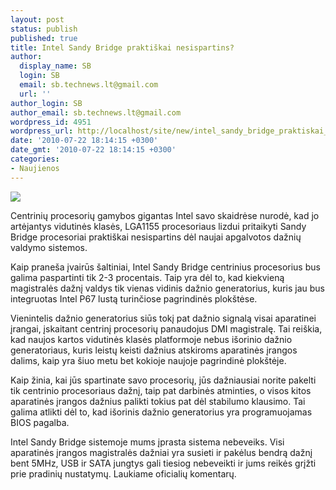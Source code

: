 ```yaml
---
layout: post
status: publish
published: true
title: Intel Sandy Bridge praktiškai nesispartins?
author:
  display_name: SB
  login: SB
  email: sb.technews.lt@gmail.com
  url: ''
author_login: SB
author_email: sb.technews.lt@gmail.com
wordpress_id: 4951
wordpress_url: http://localhost/site/new/intel_sandy_bridge_praktiskai_nesispartins/
date: '2010-07-22 18:14:15 +0300'
date_gmt: '2010-07-22 18:14:15 +0300'
categories:
- Naujienos
---
```

<div class="imgright"><img src="http://t0.gstatic.com/images?q=tbn:BtAUDgwMVaRKdM:http://www.unitech.ca/i5-logo.png"  /></div>
<p>Centrinių procesorių gamybos gigantas Intel savo skaidrėse nurodė, kad jo artėjantys vidutinės klasės, LGA1155 procesoriaus lizdui pritaikyti Sandy Bridge procesoriai praktiškai nesispartins dėl naujai apgalvotos dažnių valdymo sistemos.</p>
<p>Kaip praneša įvairūs šaltiniai, Intel Sandy Bridge centrinius procesorius bus galima paspartinti tik 2-3 procentais. Taip yra dėl to, kad kiekvieną magistralės dažnį valdys tik vienas vidinis dažnio generatorius, kuris jau bus integruotas Intel P67 lustą turinčiose pagrindinės plokštėse.</p>
<p>Vienintelis dažnio generatorius siūs tokį pat dažnio signalą visai aparatinei įrangai, įskaitant centrinį procesorių panaudojus DMI magistralę. Tai reiškia, kad naujos kartos vidutinės klasės platformoje nebus išorinio dažnio generatoriaus, kuris leistų keisti dažnius atskiroms aparatinės įrangos dalims, kaip yra šiuo metu bet kokioje naujoje pagrindinė plokštėje.</p>
<p>Kaip žinia, kai jūs spartinate savo procesorių, jūs dažniausiai norite pakelti tik centrinio procesoriaus dažnį, taip pat darbinės atminties, o visos kitos aparatinės įrangos dažnius palikti tokius pat dėl stabilumo klausimo. Tai galima atlikti dėl to, kad išorinis dažnio generatorius yra programuojamas BIOS pagalba.</p>
<p>Intel Sandy Bridge sistemoje mums įprasta sistema nebeveiks. Visi aparatinės įrangos magistralės dažniai yra susieti ir pakėlus bendrą dažnį bent 5MHz, USB ir SATA jungtys gali tiesiog nebeveikti ir jums reikės grįžti prie pradinių nustatymų. Laukiame oficialių komentarų.<br /></p>
